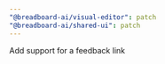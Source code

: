 ```yaml
---
"@breadboard-ai/visual-editor": patch
"@breadboard-ai/shared-ui": patch
---
```


Add support for a feedback link

